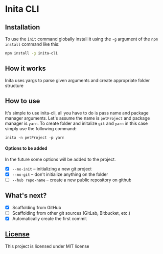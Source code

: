 # Inita CLI

## Installation

To use the `init` command globally install it using the `-g` argument of the `npm install` command like this:

```bash
npm install -g inita-cli
```

## How it works

Inita uses yargs to parse given arguments and create appropriate folder structure

## How to use

It's simple to use inita-cli, all you have to do is pass name and package manager arguments. Let's assume the name is `petProject` and package manager is `yarn`. To create folder and initalize `git` and `yarn` in this case simply use the following command:

```
inita -n petProject -p yarn
```
#### Options to be added

In the future some options will be added to the project.

- [x] `--no-init` – initializing a new git project
- [x] `--no-git` – don't initialize anything on the folder
- [ ] `--hub repo-name` – create a new public repository on github

## What's next?

- [x] Scaffolding from GitHub
- [ ] Scaffolding from other git sources (GitLab, Bitbucket, etc.)
- [x] Automatically create the first commit

## [License](LICENSE)

This project is licensed under MIT license